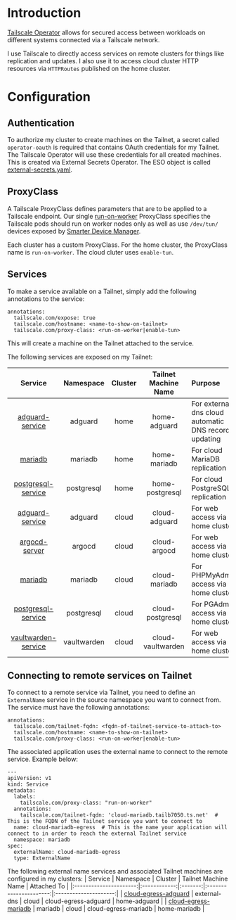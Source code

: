 # Introduction
[Tailscale Operator](https://tailscale.com/kb/1236/kubernetes-operator) allows for secured access between workloads on different systems connected via a Tailscale network.

I use Tailscale to directly access services on remote clusters for things like replication and updates. I also use it to access cloud cluster HTTP resources via `HTTPRoutes` published on the home cluster.

# Configuration
## Authentication
To authorize my cluster to create machines on the Tailnet, a secret called `operator-oauth` is required that contains OAuth credentials for my Tailnet. The Tailscale Operator will use these credentials for all created machines. This is created via External Secrets Operator. The ESO object is called [external-secrets.yaml](/manifests/network/tailscale/base/external-secrets.yaml).

## ProxyClass
A Tailscale ProxyClass defines parameters that are to be applied to a Tailscale endpoint. Our single [run-on-worker](/manifests/network/tailscale/proxyclass.yaml) ProxyClass specifies the Tailscale pods should run on worker nodes only as well as use `/dev/tun/` devices exposed by [Smarter Device Manager](/manifests/system/smarter-device-manager).

Each cluster has a custom ProxyClass. For the home cluster, the ProxyClass name is `run-on-worker`. The cloud cluter uses `enable-tun`.

## Services
To make a service available on a Tailnet, simply add the following annotations to the service: 
```
annotations:
  tailscale.com/expose: true
  tailscale.com/hostname: <name-to-show-on-tailnet>
  tailscale.com/proxy-class: <run-on-worker|enable-tun>
```
This will create a machine on the Tailnet attached to the service.

The following services are exposed on my Tailnet:

|     Service    |  Namespace  | Cluster |  Tailnet Machine Name  | Purpose                                |
|:--------------:|:-----------:|:-------:|:----------------------:|:---------------------------------------|
|[adguard-service](/manifests/apps/adguard/overlays/home/values-adguard.yaml) |adguard | home | home-adguard | For external-dns cloud automatic DNS record updating |
| [mariadb](/manifests/database/mariadb/values.yaml) | mariadb | home | home-mariadb | For cloud MariaDB replication |
| [postgresql-service](/manifests/database/postgresql/overlays/home/cluster.yaml) | postgresql | home | home-postgresql | For cloud PostgreSQL replication |
| [adguard-service](/manifests/apps/adguard/overlays/cloud/values.yaml) | adguard | cloud | cloud-adguard |For web access via home cluster |
| [argocd-server](/argocd/overlays/cloud/values.yaml) | argocd | cloud | cloud-argocd | For web access via home cluster |
| [mariadb](/manifests/database/mariadb-cloud/values.yaml) | mariadb | cloud | cloud-mariadb | For PHPMyAdmin access via home cluster |
| [postgresql-service](/manifests/database/postgresql/overlays/cloud/cluster.yaml) | postgresql | cloud | cloud-postgresql | For PGAdmin access via home cluster |
| [vaultwarden-service](/manifests/apps/vaultwarden/overlays/cloud/values.yaml) | vaultwarden | cloud | cloud-vaultwarden | For web access via home cluster |


## Connecting to remote services on Tailnet
To connect to a remote service via Tailnet, you need to define an `ExternalName` service in the source namespace you want to connect from.  The service must have the following annotations:
```
annotations:
  tailscale.com/tailnet-fqdn: <fqdn-of-tailnet-service-to-attach-to>
  tailscale.com/hostname: <name-to-show-on-tailnet>
  tailscale.com/proxy-class: <run-on-worker|enable-tun>
```

The associated application uses the external name to connect to the remote service. Example below:

```
---
apiVersion: v1
kind: Service
metadata:
  labels:
    tailscale.com/proxy-class: "run-on-worker"
  annotations:
    tailscale.com/tailnet-fqdn: 'cloud-mariadb.tailb7050.ts.net'  # This is the FQDN of the Tailnet service you want to connect to
  name: cloud-mariadb-egress  # This is the name your application will connect to in order to reach the external Tailnet service
  namespace: mariadb
spec:
  externalName: cloud-mariadb-egress
  type: ExternalName
```

The following external name services and associated Tailnet machines are configured in my clusters:
|     Service            |  Namespace   | Cluster |  Tailnet Machine Name  |      Attached To      |
|:----------------------:|:------------:|:-------:|:----------------------:|:---------------------:|
| [cloud-egress-adguard](/manifests/network/external-dns/overlays/cloud/service.yaml) | external-dns | cloud | cloud-egress-adguard | home-adguard |
| [cloud-egress-mariadb](/manifests/database/mariadb-cloud/service.yaml) | mariadb | cloud | cloud-egress-mariadb | home-mariadb |